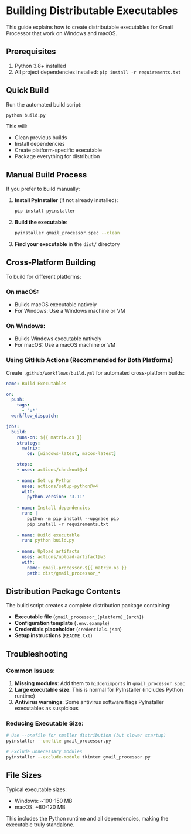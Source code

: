 # Building Distributable Executables

This guide explains how to create distributable executables for Gmail Processor that work on Windows and macOS.

## Prerequisites

1. Python 3.8+ installed
2. All project dependencies installed: `pip install -r requirements.txt`

## Quick Build

Run the automated build script:

```bash
python build.py
```

This will:
- Clean previous builds
- Install dependencies
- Create platform-specific executable
- Package everything for distribution

## Manual Build Process

If you prefer to build manually:

1. **Install PyInstaller** (if not already installed):
   ```bash
   pip install pyinstaller
   ```

2. **Build the executable**:
   ```bash
   pyinstaller gmail_processor.spec --clean
   ```

3. **Find your executable** in the `dist/` directory

## Cross-Platform Building

To build for different platforms:

### On macOS:
- Builds macOS executable natively
- For Windows: Use a Windows machine or VM

### On Windows:
- Builds Windows executable natively
- For macOS: Use a macOS machine or VM

### Using GitHub Actions (Recommended for Both Platforms)

Create `.github/workflows/build.yml` for automated cross-platform builds:

```yaml
name: Build Executables

on:
  push:
    tags:
      - 'v*'
  workflow_dispatch:

jobs:
  build:
    runs-on: ${{ matrix.os }}
    strategy:
      matrix:
        os: [windows-latest, macos-latest]

    steps:
    - uses: actions/checkout@v4
    
    - name: Set up Python
      uses: actions/setup-python@v4
      with:
        python-version: '3.11'
    
    - name: Install dependencies
      run: |
        python -m pip install --upgrade pip
        pip install -r requirements.txt
    
    - name: Build executable
      run: python build.py
    
    - name: Upload artifacts
      uses: actions/upload-artifact@v3
      with:
        name: gmail-processor-${{ matrix.os }}
        path: dist/gmail_processor_*
```

## Distribution Package Contents

The build script creates a complete distribution package containing:

- **Executable file** (`gmail_processor_[platform]_[arch]`)
- **Configuration template** (`.env.example`)
- **Credentials placeholder** (`credentials.json`)
- **Setup instructions** (`README.txt`)

## Troubleshooting

### Common Issues:

1. **Missing modules**: Add them to `hiddenimports` in `gmail_processor.spec`
2. **Large executable size**: This is normal for PyInstaller (includes Python runtime)
3. **Antivirus warnings**: Some antivirus software flags PyInstaller executables as suspicious

### Reducing Executable Size:

```bash
# Use --onefile for smaller distribution (but slower startup)
pyinstaller --onefile gmail_processor.py

# Exclude unnecessary modules
pyinstaller --exclude-module tkinter gmail_processor.py
```

## File Sizes

Typical executable sizes:
- Windows: ~100-150 MB
- macOS: ~80-120 MB

This includes the Python runtime and all dependencies, making the executable truly standalone.